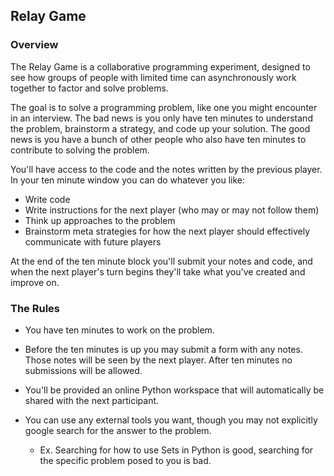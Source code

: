 ## Relay Game

### Overview

The Relay Game is a collaborative programming experiment, designed to see how groups of people with limited time can asynchronously work together to factor and solve problems.

The goal is to solve a programming problem, like one you might encounter in an interview. The bad news is you only have ten minutes to understand the problem, brainstorm a strategy, and code up your solution. The good news is you have a bunch of other people who also have ten minutes to contribute to solving the problem. 

You'll have access to the code and the notes written by the previous player. In your ten minute window you can do whatever you like: 
- Write code
- Write instructions for the next player (who may or may not follow them)
- Think up approaches to the problem
- Brainstorm meta strategies for how the next player should effectively communicate with future players

At the end of the ten minute block you'll submit your notes and code, and when the next player's turn begins they'll take what you've created and improve on.

### The Rules

- You have ten minutes to work on the problem. 

- Before the ten minutes is up you may submit a form with any notes. Those notes will be seen by the next player. After ten minutes no submissions will be allowed.

- You'll be provided an online Python workspace that will automatically be shared with the next participant. 

- You can use any external tools you want, though you may not explicitly google search for the answer to the problem.
   - Ex. Searching for how to use Sets in Python is good, searching for the specific problem posed to you is bad.
   

